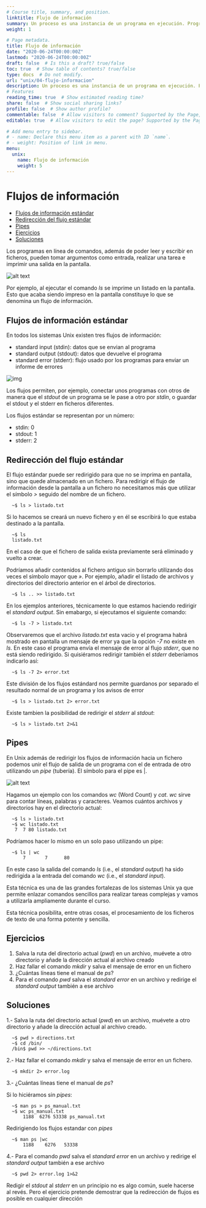 ```yaml
---
# Course title, summary, and position.
linktitle: Flujo de información
summary: Un proceso es una instancia de un programa en ejecución. Programas y procesos son entidades distintas.
weight: 1

# Page metadata.
title: Flujo de información
date: "2020-06-24T00:00:00Z"
lastmod: "2020-06-24T00:00:00Z"
draft: false  # Is this a draft? true/false
toc: true  # Show table of contents? true/false
type: docs  # Do not modify.
url: "unix/04-flujo-informacion"
description: Un proceso es una instancia de un programa en ejecución. Programas y procesos son entidades distintas.
# Features
reading_time: true  # Show estimated reading time?
share: false  # Show social sharing links?
profile: false  # Show author profile?
commentable: false  # Allow visitors to comment? Supported by the Page, Post, and Docs content types.
editable: true  # Allow visitors to edit the page? Supported by the Page, Post, and Docs content types.

# Add menu entry to sidebar.
# - name: Declare this menu item as a parent with ID `name`.
# - weight: Position of link in menu.
menu:
  unix:
    name: Flujo de información
    weight: 5
---
```



# Flujos de información

- [Flujos de información estándar](https://bioinf.comav.upv.es/courses/unix/pipes.html#flujos-de-informacin-estndar)
- [Redirección del flujo estándar](https://bioinf.comav.upv.es/courses/unix/pipes.html#redireccin-del-flujo-estndar)
- [Pipes](https://bioinf.comav.upv.es/courses/unix/pipes.html#pipes)
- [Ejercicios](https://bioinf.comav.upv.es/courses/unix/pipes.html#ejercicios)
- [Soluciones](https://bioinf.comav.upv.es/courses/unix/pipes.html#soluciones)

Los programas en línea de comandos, además de poder leer y escribir  en ficheros, pueden tomar argumentos como entrada, realizar una tarea e  imprimir una salida en la pantalla.

![alt text](https://bioinf.comav.upv.es/courses/unix/static/cli_program.png)

Por ejemplo, al ejecutar el comando *ls* se imprime un listado en la pantalla. Esto que acaba siendo impreso en la pantalla constituye lo que se denomina un flujo de información.

## Flujos de información estándar

En todos los sistemas Unix existen tres flujos de información:

- standard input (stdin): datos que se envian al programa
- standard output (stdout): datos que devuelve el programa
- standard error (stderr): flujo usado por los programas para enviar un informe de errores

![img](https://bioinf.comav.upv.es/courses/unix/static/streams.png)

Los flujos permiten, por ejemplo, conectar unos programas con otros de manera que el *stdout* de un programa se le pase a otro por *stdin*, o guardar el stdout y el stderr en ficheros diferentes.

Los flujos estándar se representan por un número:

- stdin: 0
- stdout: 1
- stderr: 2

## Redirección del flujo estándar

El flujo estándar puede ser redirigido para que no se imprima en  pantalla, sino que quede almacenado en un fichero. Para redirigir el  flujo de información desde la pantalla a un fichero no necesitamos más  que utilizar el símbolo *>* seguido del nombre de un fichero.

```
  ~$ ls > listado.txt
```

Si lo hacemos se creará un nuevo fichero y en él se escribirá lo que estaba destinado a la pantalla.

```
  ~$ ls
  listado.txt
```

En el caso de que el fichero de salida exista previamente será eliminado y vuelto a crear.

Podríamos añadir contenidos al fichero antiguo sin borrarlo utilizando dos veces el símbolo mayor que *»*. Por ejemplo, añadir el listado de archivos y directorios del directorio anterior en el árbol de directorios.

```
  ~$ ls .. >> listado.txt    
```

En los ejemplos anteriores, técnicamente lo que estamos haciendo redirigir el *standard output*. Sin emabargo, si ejecutamos el siguiente comando:

```
  ~$ ls -7 > listado.txt
```

Observaremos que el archivo *listado.txt* esta vacio y el programa habrá mostrado en pantalla un mensaje de error ya que la opción *-7* no existe en *ls*. En este caso el programa envía el mensaje de error al flujo *stderr*, que no está siendo redirigido. Si quisiéramos redirigir también el *stderr* deberíamos indicarlo así:

```
  ~$ ls -7 2> error.txt
```

Este división de los flujos estándard nos permite guardanos por  separado el resultado normal de un programa y los avisos de error

```
  ~$ ls > listado.txt 2> error.txt
```

Existe tambien la posibilidad de redirigir el *stderr* al *stdout*:

```
  ~$ ls > listado.txt 2>&1
```

## Pipes

En Unix además de redirigir los flujos de información hacia un  fichero podemos unir el flujo de salida de un programa con el de entrada de otro utilizando un *pipe* (tubería). El símbolo para el pipe es |.

![alt text](https://bioinf.comav.upv.es/courses/unix/static/pipe.png)

Hagamos un ejemplo con los comandos *wc* (Word Count) y *cat*. *wc* sirve para contar líneas, palabras y caracteres. Veamos cuántos archivos y directorios hay en el directorio actual:

```
  ~$ ls > listado.txt
  ~$ wc listado.txt
   7  7 80 listado.txt
```

Podríamos hacer lo mismo en un solo paso utilizando un pipe:

```
  ~$ ls | wc
      7       7      80
```

En este caso la salida del comando *ls* (i.e., el *standard output*) ha sido redirigida a la entrada del comando *wc* (i.e., el *standard input*).

Esta técnica es una de las grandes fortalezas de los sistemas Unix ya que permite enlazar comandos sencillos para realizar tareas complejas y vamos a utilizarla ampliamente durante el curso.

Esta técnica posibilita, entre otras cosas, el procesamiento de los ficheros de texto de una forma potente y sencilla.

## Ejercicios

1. Salva la ruta del directorio actual (*pwd*) en un archivo, muévete a otro directorio y añade la dirección actual al archivo creado
2. Haz fallar el comando *mkdir* y salva el mensaje de error en un fichero
3. ¿Cuántas líneas tiene el manual de *ps*?
4. Para el comando *pwd* salva el *standard error* en un archivo y redirige el *standard output* también a ese archivo

## Soluciones

1.- Salva la ruta del directorio actual (*pwd*) en un archivo, muévete a otro directorio y añade la dirección actual al archivo creado.

```
  ~$ pwd > directions.txt
  ~$ cd /bin/
  /bin$ pwd >> ~/directions.txt
```

2.- Haz fallar el comando *mkdir* y salva el mensaje de error en un fichero.

```
  ~$ mkdir 2> error.log  
```

3.- ¿Cuántas líneas tiene el manual de *ps*?

Si lo hiciéramos sin *pipes*:

```
  ~$ man ps > ps_manual.txt
  ~$ wc ps_manual.txt
      1188  6276 53338 ps_manual.txt
```

Redirigiendo los flujos estandar con *pipes*

```
  ~$ man ps |wc
      1188    6276   53338
```

4.- Para el comando *pwd* salva el *standard error* en un archivo y redirige el *standard output* también a ese archivo

```
  ~$ pwd 2> error.log 1>&2      
```

Redigir el *stdout* al *stderr* en un principio no es  algo común, suele hacerse al revés. Pero el ejercicio pretende demostrar que la redirección de flujos es posible en cualquier dirección